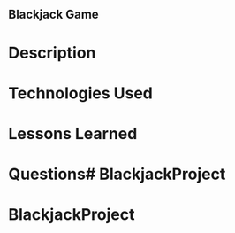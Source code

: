 ## Blackjack Game

# Description

# Technologies Used

# Lessons Learned

# Questions# BlackjackProject
# BlackjackProject
